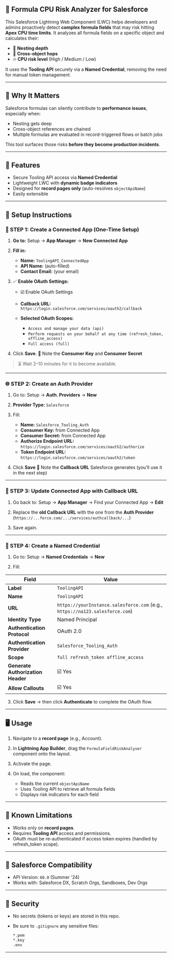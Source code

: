 ## 🧠 Formula CPU Risk Analyzer for Salesforce

This Salesforce Lightning Web Component (LWC) helps developers and admins proactively detect **complex formula fields** that may risk hitting **Apex CPU time limits**. It analyzes all formula fields on a specific object and calculates their:

* 🧬 **Nesting depth**
* 🔗 **Cross-object hops**
* 🔥 **CPU risk level** (High / Medium / Low)

It uses the **Tooling API** securely via a **Named Credential**, removing the need for manual token management.

---

## 💼 Why It Matters

Salesforce formulas can silently contribute to **performance issues**, especially when:

* Nesting gets deep
* Cross-object references are chained
* Multiple formulas are evaluated in record-triggered flows or batch jobs

This tool surfaces those risks **before they become production incidents**.

---

## 🚀 Features

* Secure Tooling API access via **Named Credential**
* Lightweight LWC with **dynamic badge indicators**
* Designed for **record pages only** (auto-resolves `objectApiName`)
* Easily extensible

---

## 🧩 Setup Instructions

### 🔑 STEP 1: Create a Connected App (One-Time Setup)

1. **Go to:**
   Setup → **App Manager** → **New Connected App**

2. **Fill in:**

   * **Name:** `ToolingAPI_ConnectedApp`
   * **API Name:** (auto-filled)
   * **Contact Email:** (your email)

3. ✅ **Enable OAuth Settings:**

   * ☑️ Enable OAuth Settings
   * **Callback URL:**
     `https://login.salesforce.com/services/oauth2/callback`
   * **Selected OAuth Scopes:**

     * `Access and manage your data (api)`
     * `Perform requests on your behalf at any time (refresh_token, offline_access)`
     * `Full access (full)`

4. Click **Save**.
   🔑 Note the **Consumer Key** and **Consumer Secret**

> ⏳ Wait 2–10 minutes for it to become available.

---

### 🌐 STEP 2: Create an Auth Provider

1. Go to:
   Setup → **Auth. Providers** → **New**

2. **Provider Type:** `Salesforce`

3. Fill:

   * **Name:** `Salesforce_Tooling_Auth`
   * **Consumer Key:** from Connected App
   * **Consumer Secret:** from Connected App
   * **Authorize Endpoint URL:**
     `https://login.salesforce.com/services/oauth2/authorize`
   * **Token Endpoint URL:**
     `https://login.salesforce.com/services/oauth2/token`

4. Click **Save**
   🔁 Note the **Callback URL** Salesforce generates (you’ll use it in the next step)

---

### 🔁 STEP 3: Update Connected App with Callback URL

1. Go back to:
   Setup → **App Manager** → Find your Connected App → **Edit**

2. Replace the **old Callback URL** with the one from the **Auth Provider** (`https://...force.com/.../services/authcallback/...`)

3. Save again.

---

### 📛 STEP 4: Create a Named Credential

1. Go to:
   Setup → **Named Credentials** → **New**

2. Fill:

| Field                             | Value                                                                        |
| --------------------------------- | ---------------------------------------------------------------------------- |
| **Label**                         | `ToolingAPI`                                                                 |
| **Name**                          | `ToolingAPI`                                                                 |
| **URL**                           | `https://yourInstance.salesforce.com` (e.g., `https://na123.salesforce.com`) |
| **Identity Type**                 | Named Principal                                                              |
| **Authentication Protocol**       | OAuth 2.0                                                                    |
| **Authentication Provider**       | `Salesforce_Tooling_Auth`                                                    |
| **Scope**                         | `full refresh_token offline_access`                                          |
| **Generate Authorization Header** | ☑️ Yes                                                                       |
| **Allow Callouts**                | ☑️ Yes                                                                       |

3. Click **Save** → then click **Authenticate** to complete the OAuth flow.

---

## 🖥️ Usage

1. Navigate to a **record page** (e.g., Account).
2. In **Lightning App Builder**, drag the `FormulaFieldRiskAnalyser` component onto the layout.
3. Activate the page.
4. On load, the component:

   * Reads the current `objectApiName`
   * Uses Tooling API to retrieve all formula fields
   * Displays risk indicators for each field

---

## 📌 Known Limitations

* Works only on **record pages**.
* Requires **Tooling API** access and permissions.
* OAuth must be re-authenticated if access token expires (handled by refresh\_token scope).

---

## 📅 Salesforce Compatibility

* API Version: `60.0` (Summer '24)
* Works with: Salesforce DX, Scratch Orgs, Sandboxes, Dev Orgs

---

## 🔐 Security

* No secrets (tokens or keys) are stored in this repo.
* Be sure to `.gitignore` any sensitive files:

  ```bash
  *.pem
  *.key
  .env
  ```

---
